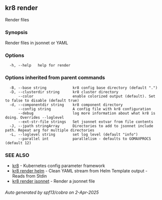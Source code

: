 ## kr8 render

Render files

### Synopsis

Render files in jsonnet or YAML

### Options

```
  -h, --help   help for render
```

### Options inherited from parent commands

```
  -B, --base string            kr8 config base directory (default ".")
  -D, --clusterdir string      kr8 cluster directory
      --color                  enable colorized output (default). Set to false to disable (default true)
  -d, --componentdir string    kr8 component directory
      --config string          A config file with kr8 configuration
      --debug                  log more information about what kr8 is doing. Overrides --loglevel
      --ext-str-file strings   Set jsonnet extvar from file contents
  -J, --jpath stringArray      Directories to add to jsonnet include path. Repeat arg for multiple directories
  -L, --loglevel string        set log level (default "info")
      --parallel int           parallelism - defaults to GOMAXPROCS (default 12)
```

### SEE ALSO

* [kr8](kr8.md)	 - Kubernetes config parameter framework
* [kr8 render helm](kr8_render_helm.md)	 - Clean YAML stream from Helm Template output - Reads from Stdin
* [kr8 render jsonnet](kr8_render_jsonnet.md)	 - Render a jsonnet file

###### Auto generated by spf13/cobra on 2-Apr-2025

